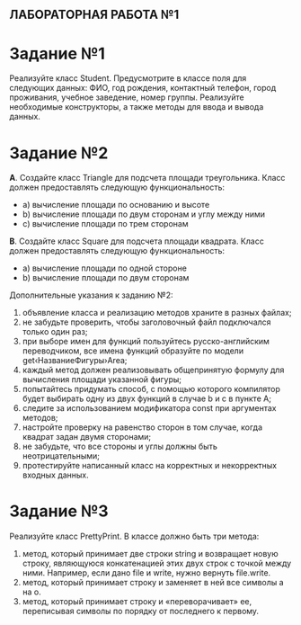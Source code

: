 ЛАБОРАТОРНАЯ РАБОТА №1
---

Задание №1
===

Реализуйте класс Student. Предусмотрите в классе поля для следующих данных:
ФИО, год рождения, контактный телефон, город проживания, учебное заведение, номер
группы. Реализуйте необходимые конструкторы, а также методы для ввода и вывода данных.

Задание №2
===
**A**. Создайте класс Triangle для подсчета площади треугольника. Класс должен
предоставлять следующую функциональность:
* a) вычисление площади по основанию и высоте
* b) вычисление площади по двум сторонам и углу между ними
* c) вычисление площади по трем сторонам

**B**. Создайте класс Square для подсчета площади квадрата. Класс должен
предоставлять следующую функциональность:
* a) вычисление площади по одной стороне
* b) вычисление площади по двум сторонам

Дополнительные указания к заданию №2:

1) объявление класса и реализацию методов храните в разных файлах;
2) не забудьте проверить, чтобы заголовочный файл подключался только один раз;
3) при выборе имен для функций пользуйтесь русско-английским переводчиком, все
имена функций образуйте по модели get‹НазваниеФигуры›Area;
4) каждый метод должен реализовывать общепринятую формулу для вычисления
площади указанной фигуры;
5) попытайтесь придумать способ, с помощью которого компилятор будет выбирать
одну из двух функций в случае b и c в пункте А;
6) следите за использованием модификатора const при аргументах методов;
7) настройте проверку на равенство сторон в том случае, когда квадрат задан двумя
сторонами;
8) не забудьте, что все стороны и углы должны быть неотрицательными;
9) протестируйте написанный класс на корректных и некорректных входных данных.

Задание №3
===
Реализуйте класс PrettyPrint. В классе должно быть три метода:
1) метод, который принимает две строки string и возвращает новую строку,
являющуюся конкатенацией этих двух строк с точкой между ними. Например, если дано
file и write, нужно вернуть file.write.
2) метод, который принимает строку и заменяет в ней все символы а на о.
3) метод, который принимает строку и «переворачивает» ее, переписывая символы по
порядку от последнего к первому.
